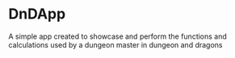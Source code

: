# DnDApp
A simple app created to showcase and perform the functions and calculations used by a dungeon master in dungeon and dragons
